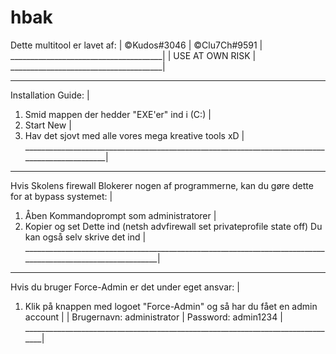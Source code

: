 # hbak

Dette multitool er lavet af:          |
©Kudos#3046                           |
©Clu7Ch#9591                          |
______________________________________|
                                      |
USE AT OWN RISK                       |
______________________________________|


_______________________________________________________________________________________________
Installation Guide:                                                                            |
1. Smid mappen der hedder "EXE'er" ind i (C:\)                                                 |
2. Start New                                                                                   |
4. Hav det sjovt med alle vores mega kreative tools xD                                         |
_______________________________________________________________________________________________|

____________________________________________________________________________________________________________
Hvis Skolens firewall Blokerer nogen af programmerne, kan du gøre dette for at bypass systemet:             |
1. Åben Kommandoprompt som administratorer                                                                  |
2. Kopier og set Dette ind (netsh advfirewall set privateprofile state off) Du kan også selv skrive det ind |
____________________________________________________________________________________________________________|

_______________________________________________________________________________
Hvis du bruger Force-Admin er det under eget ansvar:                           |
1. Klik på knappen med logoet "Force-Admin" og så har du fået en admin account |
                                                                               |
Brugernavn: administrator                                                      |
Password: admin1234                                                            |
_______________________________________________________________________________|

